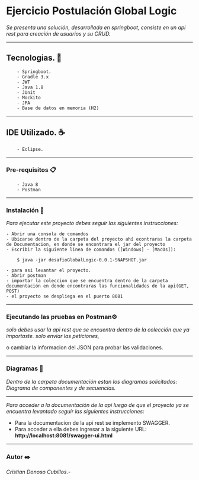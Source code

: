 # Ejercicio Postulación Global Logic

_Se presenta una solución, desarrollada en springboot, consiste en un api rest para creación de usuarios y su CRUD._

---

## Tecnologias. 🚀
```
    - Springboot.
    - Gradle 3.x
    - JWT
    - Java 1.8
    - JUnit
    - Mockito
    - JPA
    - Base de datos en memoria (H2)
```
---

## IDE Utilizado. ☕
```
    - Eclipse.
```

---

### Pre-requisitos 📋
```
    - Java 8
    - Postman
``` 
---
### Instalación 🔧

_Para ejecutar este proyecto debes seguir las siguientes instrucciones:_

 
    - Abrir una consola de comandos
    - Ubicarse dentro de la carpeta del proyecto ahí econtraras la carpeta de Documentacion, en donde se encontrara el jar del proyecto
    - Escribir la siguiente linea de comandos ([Windows] - [MacOs]):
```
    $ java -jar desafioGlobalLogic-0.0.1-SNAPSHOT.jar
```
    - para asi levantar el proyecto.
    - Abrir postman
    - importar la coleccion que se encuentra dentro de la carpeta documentación en donde encontraras las funcionalidades de la api(GET, POST)
    - el proyecto se despliega en el puerto 8081
---

### Ejecutando las pruebas en Postman⚙️

_solo debes usar la api rest que se encuentra dentro de la colección que ya importaste. solo enviar las peticiones,_ 

o cambiar la informacion del JSON para probar las validaciones.

---
### Diagramas 📖

_Dentro de la carpeta documentación estan los diagramas solicitados: Diagrama de componentes y de secuencias._

---

_Para acceder a la documentación de la api luego de que el proyecto ya se encuentra levantado seguir las siguientes instrucciones:_

 - Para la documentacion de la api rest se implemento SWAGGER.
 - Para acceder a ella debes ingresar a la siguiente URL: **http://localhost:8081/swagger-ui.html**
---
### Autor ✒️

_Cristian Donoso Cubillos.-_
